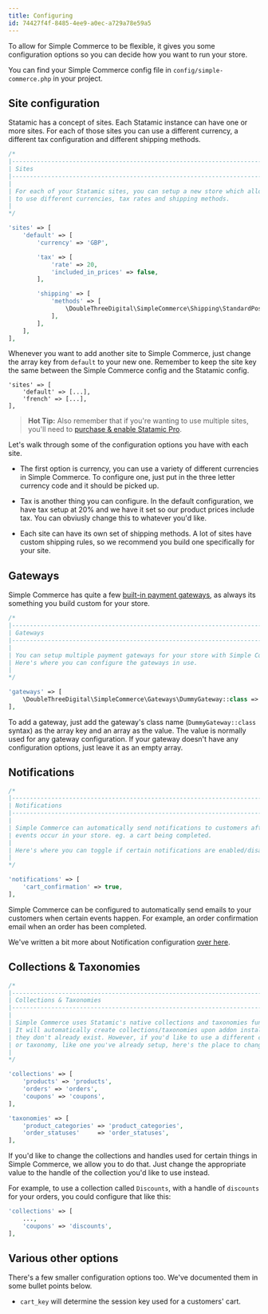 ```yaml
---
title: Configuring
id: 74427f4f-8485-4ee9-a0ec-a729a78e59a5
---
```

To allow for Simple Commerce to be flexible, it gives you some configuration options so you can decide how you want to run your store.

You can find your Simple Commerce config file in `config/simple-commerce.php` in your project.

## Site configuration
Statamic has a concept of sites. Each Statamic instance can have one or more sites. For each of those sites you can use a different currency, a different tax configuration and different shipping methods.

```php
/*
|--------------------------------------------------------------------------
| Sites
|--------------------------------------------------------------------------
|
| For each of your Statamic sites, you can setup a new store which allows you
| to use different currencies, tax rates and shipping methods.
|
*/

'sites' => [
    'default' => [
        'currency' => 'GBP',

        'tax' => [
            'rate' => 20,
            'included_in_prices' => false,
        ],

        'shipping' => [
            'methods' => [
                \DoubleThreeDigital\SimpleCommerce\Shipping\StandardPost::class,
            ],
        ],
    ],
],
```

Whenever you want to add another site to Simple Commerce, just change the array key from `default` to your new one. Remember to keep the site key the same between the Simple Commerce config and the Statamic config.

```
'sites' => [
    'default' => [...],
    'french' => [...],
],
```

> **Hot Tip:** Also remember that if you're wanting to use multiple sites, you'll need to [purchase & enable Statamic Pro](https://statamic.dev/licensing).

Let's walk through some of the configuration options you have with each site.

* The first option is currency, you can use a variety of different currencies in Simple Commerce. To configure one, just put in the three letter currency code and it should be picked up.

* Tax is another thing you can configure. In the default configuration, we have tax setup at 20% and we have it set so our product prices include tax. You can obviusly change this to whatever you'd like.

* Each site can have its own set of shipping methods. A lot of sites have custom shipping rules, so we recommend you build one specifically for your site. <!-- TODO: write documentation on doing this -->

## Gateways
Simple Commerce has quite a few [built-in payment gateways](/simple-commerce/gateways), as always its something you build custom for your store.

```php
/*
|--------------------------------------------------------------------------
| Gateways
|--------------------------------------------------------------------------
|
| You can setup multiple payment gateways for your store with Simple Commerce.
| Here's where you can configure the gateways in use.
|
*/

'gateways' => [
    \DoubleThreeDigital\SimpleCommerce\Gateways\DummyGateway::class => [],
],
```

To add a gateway, just add the gateway's class name (`DummyGateway::class` syntax) as the array key and an array as the value. The value is normally used for any gateway configuration. If your gateway doesn't have any configuration options, just leave it as an empty array.

## Notifications
```php
/*
|--------------------------------------------------------------------------
| Notifications
|--------------------------------------------------------------------------
|
| Simple Commerce can automatically send notifications to customers after
| events occur in your store. eg. a cart being completed.
|
| Here's where you can toggle if certain notifications are enabled/disabled.
|
*/

'notifications' => [
    'cart_confirmation' => true,
],
```

Simple Commerce can be configured to automatically send emails to your customers when certain events happen. For example, an order confirmation email when an order has been completed.

We've written a bit more about Notification configuration [over here](/simple-commerce/email).

## Collections & Taxonomies
```php
/*
|--------------------------------------------------------------------------
| Collections & Taxonomies
|--------------------------------------------------------------------------
|
| Simple Commerce uses Statamic's native collections and taxonomies functionality.
| It will automatically create collections/taxonomies upon addon installation if
| they don't already exist. However, if you'd like to use a different collection
| or taxonomy, like one you've already setup, here's the place to change that.
|
*/

'collections' => [
    'products' => 'products',
    'orders' => 'orders',
    'coupons' => 'coupons',
],

'taxonomies' => [
    'product_categories' => 'product_categories',
    'order_statuses'     => 'order_statuses',
],
```

If you'd like to change the collections and handles used for certain things in Simple Commerce, we allow you to do that. Just change the appropriate value to the handle of the collection you'd like to use instead.

For example, to use a collection called `Discounts`, with a handle of `discounts` for your orders, you could configure that like this:

```php
'collections' => [
    ...,
    'coupons' => 'discounts',
],
```

## Various other options
There's a few smaller configuration options too. We've documented them in some bullet points below.

* `cart_key` will determine the session key used for a customers' cart.

